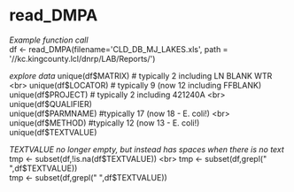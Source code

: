 # read_DMPA

*Example function call*  <br>
df <- read_DMPA(filename='CLD_DB_MJ_LAKES.xls', path = '//kc.kingcounty.lcl/dnrp/LAB/Reports/')  <br>

*explore data*
unique(df$MATRIX) # typically 2 including LN BLANK WTR  <br>
unique(df$LOCATOR) # typically 9 (now 12 including FFBLANK)  <br>
unique(df$PROJECT) # typically 2 including 421240A  <br>
unique(df$QUALIFIER)  <br> 
unique(df$PARMNAME) #typically 17 (now 18 - E. coli!)  <br>
unique(df$METHOD) #typically 12 (now 13 - E. coli!)  <br>
unique(df$TEXTVALUE)  <br>


*TEXTVALUE no longer empty, but instead has spaces when there is no text*
tmp <- subset(df,!is.na(df$TEXTVALUE))  <br>
tmp <- subset(df,grepl("  ",df$TEXTVALUE))  <br>
tmp <- subset(df,grepl(" ",df$TEXTVALUE))
